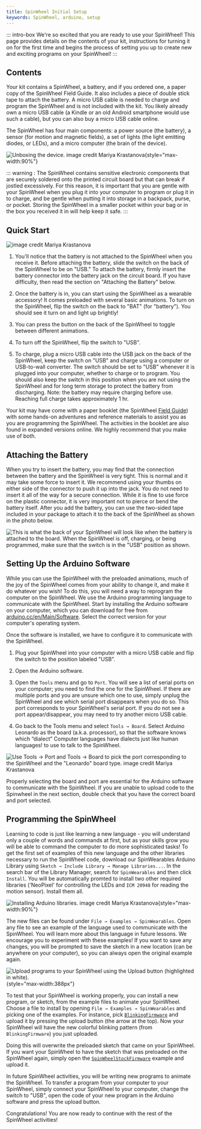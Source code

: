 ```yaml
---
title: SpinWheel Initial Setup
keywords: SpinWheel, arduino, setup
---
```


::: intro-box
We're so excited that you are ready to use your SpinWheel! This page provides details on
the contents of your kit, instructions for turning it on for the first time and begins the
process of setting you up to create new and exciting programs on your SpinWheel!
:::

## Contents

Your kit contains a SpinWheel, a battery, and if you ordered one, a paper copy of the SpinWheel Field Guide. 
It also includes a piece of double stick tape to attach the battery.
A micro USB cable is needed to charge and program the SpinWheel and is not included with the kit. 
You likely already own a micro USB cable (a Kindle or an old Android smartphone would use such a cable), but you can also buy a micro USB cable online.

The SpinWheel has four main components: a power source (the battery), a sensor (for motion and magnetic fields), a set of lights (the light emitting diodes, or LEDs), and a micro computer (the brain of the device).

![Unboxing the device. <a class="imagecredit" href="https://monochra.com/">image credit Mariya Krastanova</a>](/images/quickstart/unboxing.small.png "Unboxing the device."){style="max-width:90%"}

::: warning :
The SpinWheel contains sensitive electronic components that are securely soldered onto the printed circuit board but that can break if jostled excessively. For this reason, it is important that you are gentle with your SpinWheel when you plug it into your computer to program or plug it in to charge, and be gentle when putting it into storage in a backpack, purse, or pocket. Storing the SpinWheel in a smaller pocket within your bag or in the box you received it in will help keep it safe. 
:::


## Quick Start

![<a class="imagecredit" href="https://monochra.com/">image credit Mariya Krastanova</a>](/images/quickstart/arduino_library_setup.small.png "Arduino setup.")

1. You'll notice that the battery is not attached to the SpinWheel when you receive it. Before attaching the battery, slide the switch on the back of the SpinWheel to be on "USB." To attach the battery, firmly insert the battery connector into the battery jack on the circuit board. If you have difficulty, then read the section on "Attaching the Battery" below. 

2. Once the battery is in, you can start using the SpinWheel as a wearable accessory! It comes preloaded with several basic animations. To turn on the SpinWheel, flip the switch on the back to "BAT" (for "battery"). You should see it turn on and light up brightly! 

3. You can press the button on the back of the SpinWheel to toggle between different animations. 

4. To turn off the SpinWheel, flip the switch to "USB".

5. To charge, plug a micro USB cable into the USB jack on the back of the SpinWheel, keep the switch on "USB" and charge using a computer or USB-to-wall converter. The switch should be set to "USB" whenever it is plugged into your computer, whether to charge or to program. You should also keep the switch in this position when you are not using the SpinWheel and for long term storage to protect the battery from discharging. Note: the battery may require charging before use. Reaching full charge takes approximately 1 hr.

Your kit may have come with a paper booklet (the SpinWheel [Field Guide](/book)) with some hands-on adventures and reference materials to assist you as you are programming the SpinWheel. The activities in the booklet are also found in expanded versions online. We highly recommend that you make use of both. 

## Attaching the Battery

When you try to insert the battery, you may find that the connection between the battery and the SpinWheel is very tight. 
This is normal and it may take some force to insert it. 
We recommend using your thumbs on either side of the connector to push it up into the jack. 
You do not need to insert it all of the way for a secure connection.
While it is fine to use force on the plastic connector, it is very important not to pierce or bend the battery itself.
After you add the battery, you can use the two-sided tape included in your package to attach it to the back of the SpinWheel as shown in the photo below.

![This is what the back of your SpinWheel will look like when the battery is attached to the board. When the SpinWheel is off, charging, or being programmed, make sure that the switch is in the "USB" position as shown.](/images/quickstart/battery_back.jpg "Here is an image of what the battery will look like when it added onto the board.")



## Setting Up the Arduino Software

While you can use the SpinWheel with the preloaded animations, much of the joy of the SpinWheel comes from your ability to change it, and make it do whatever you wish! To do this, you will need a way to reprogram the computer on the SpinWheel. We use the Arduino programming language to communicate with the SpinWheel. Start by installing the Arduino software on your computer, which you can download for free from [arduino.cc/en/Main/Software](https://arduino.cc/en/Main/Software#download). Select the correct version for your computer's operating system.

Once the software is installed, we have to configure it to communicate with the SpinWheel.

1. Plug your SpinWheel into your computer with a micro USB cable and flip the switch to the position labeled "USB". 

2. Open the Arduino software. 

3. Open the `Tools` menu and go to `Port`. You will see a list of serial ports on your computer; you need to find the one for the SpinWheel. If there are multiple ports and you are unsure which one to use, simply unplug the SpinWheel and see which serial port disappears when you do so. This port corresponds to your SpinWheel's serial port. If you do not see a port appear/disappear, you may need to try another micro USB cable. <!--(see Troubleshooting guide for more details).-->

4. Go back to the Tools menu and select `Tools → Board`. Select Arduino Leonardo as the board (a.k.a. processor), so that the software knows which <span class="footnote">“dialect” <span>Computer languages have dialects just like human languages!</span></span> to use to talk to the SpinWheel.

![Use `Tools → Port` and `Tools → Board` to pick the port corresponding to the SpinWheel and the "Leonardo" board type. <a class="imagecredit" href="https://monochra.com/">image credit Mariya Krastanova</a>](/images/quickstart/port_and_board_screenshot.png "Use `Tools→ Port` and `Tools→ Board` to change the settings on the Arduino software.")

Properly selecting the board and port are essential for the Arduino software to communicate with the SpinWheel. If you are unable to upload code to the Spinwheel in the next section, double check that you have the correct board and port selected.

## Programming the SpinWheel

Learning to code is just like learning a new language - you will understand only a couple of words and commands at first, but as your skills grow you will be able to command the computer to do more sophisticated tasks! To get the first set of examples of this new language and the other libraries necessary to run the SpinWheel code, download our SpinWearables Arduino Library using `Sketch → Include Library → Manage Libraries...`. In the search bar of the Library Manager, search for `SpinWearables` and then click `Install`. You will be automatically promted to install two other required libraries ('NeoPixel' for controlling the LEDs and `ICM 20948` for reading the motion sensor). Install them all.

![Installing Arduino libraries. <a class="imagecredit" href="https://monochra.com/">image credit Mariya Krastanova</a>](/images/quickstart/adding_libraries_screenshot.png "Installing Arduino libraries."){style="max-width:90%"}

The new files can be found under `File → Examples → SpinWearables`. Open any file to see an example of the language used to communicate with the SpinWheel. You will learn more about this language in future lessons.
We encourage you to experiment with these examples! If you want to save any changes, you will be prompted to save the sketch in a new location (can be anywhere on your computer), so you can always open the original example again.

![Upload programs to your SpinWheel using the `Upload` button (highlighted in white).](/images/quickstart/upload_button_screenshot.png "Upload programs to your SpinWheel using the `Upload` button (highlighted in white)."){style="max-width:388px"}

To test that your SpinWheel is working properly, you can install a new program, or sketch, from the example files to animate your SpinWheel. Choose a file to install by opening `File → Examples → SpinWearables` and picking one of the examples. For instance, pick [`BlinkingFirmware`](/codedoc/examples/BlinkingFirmware) and upload it by pressing the upload button (the arrow at the top). Now your SpinWheel will have the new colorful blinking pattern (from `BlinkingFirmware`) you just uploaded. 

Doing this will overwrite the preloaded sketch that came on your SpinWheel. If you want your SpinWheel to have the sketch that was preloaded on the SpinWheel again, simply open the [`SpinWheelStockFirmware`](/codedoc/examples/SpinWheelStockFirmware) example and upload it.

In future SpinWheel activities, you will be writing new programs to animate the SpinWheel. To transfer a program from your computer to your SpinWheel, simply connect your SpinWheel to your computer, change the switch to "USB", open the code of your new program in the Arduino software and press the upload button. 
 
Congratulations! You are now ready to continue with the rest of the SpinWheel activities!

